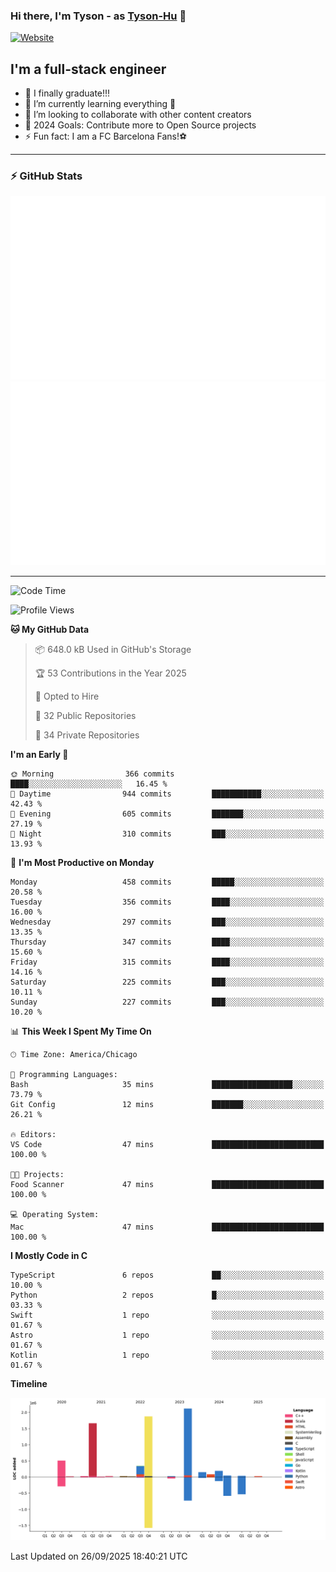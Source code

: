 ### Hi there, I'm Tyson - as [Tyson-Hu][website] 👋

[![Website](https://img.shields.io/website?label=Tianzhe.me&style=for-the-badge&url=https%3A%2F%2Ftianzhe.me)](https://tianzhe.me)


## I'm a full-stack engineer

- 🔭 I finally graduate!!!
- 🌱 I’m currently learning everything 🤣
- 👯 I’m looking to collaborate with other content creators
- 🥅 2024 Goals: Contribute more to Open Source projects
- ⚡ Fun fact: I am a FC Barcelona Fans!⚽️

---

### ⚡️ GitHub Stats
![](https://raw.githubusercontent.com/Tyson-Hu/github-stats-card/master/generated/overview.svg)
![](https://raw.githubusercontent.com/Tyson-Hu/github-stats-card/master/generated/languages.svg)

---

<!--START_SECTION:waka-->
![Code Time](http://img.shields.io/badge/Code%20Time-378%20hrs%2040%20mins-blue)

![Profile Views](http://img.shields.io/badge/Profile%20Views-0-blue)

**🐱 My GitHub Data** 

> 📦 648.0 kB Used in GitHub's Storage 
 > 
> 🏆 53 Contributions in the Year 2025
 > 
> 💼 Opted to Hire
 > 
> 📜 32 Public Repositories 
 > 
> 🔑 34 Private Repositories 
 > 
**I'm an Early 🐤** 

```text
🌞 Morning                366 commits         ████░░░░░░░░░░░░░░░░░░░░░   16.45 % 
🌆 Daytime                944 commits         ███████████░░░░░░░░░░░░░░   42.43 % 
🌃 Evening                605 commits         ███████░░░░░░░░░░░░░░░░░░   27.19 % 
🌙 Night                  310 commits         ███░░░░░░░░░░░░░░░░░░░░░░   13.93 % 
```
📅 **I'm Most Productive on Monday** 

```text
Monday                   458 commits         █████░░░░░░░░░░░░░░░░░░░░   20.58 % 
Tuesday                  356 commits         ████░░░░░░░░░░░░░░░░░░░░░   16.00 % 
Wednesday                297 commits         ███░░░░░░░░░░░░░░░░░░░░░░   13.35 % 
Thursday                 347 commits         ████░░░░░░░░░░░░░░░░░░░░░   15.60 % 
Friday                   315 commits         ████░░░░░░░░░░░░░░░░░░░░░   14.16 % 
Saturday                 225 commits         ███░░░░░░░░░░░░░░░░░░░░░░   10.11 % 
Sunday                   227 commits         ███░░░░░░░░░░░░░░░░░░░░░░   10.20 % 
```


📊 **This Week I Spent My Time On** 

```text
🕑︎ Time Zone: America/Chicago

💬 Programming Languages: 
Bash                     35 mins             ██████████████████░░░░░░░   73.79 % 
Git Config               12 mins             ███████░░░░░░░░░░░░░░░░░░   26.21 % 

🔥 Editors: 
VS Code                  47 mins             █████████████████████████   100.00 % 

🐱‍💻 Projects: 
Food Scanner             47 mins             █████████████████████████   100.00 % 

💻 Operating System: 
Mac                      47 mins             █████████████████████████   100.00 % 
```

**I Mostly Code in C** 

```text
TypeScript               6 repos             ██░░░░░░░░░░░░░░░░░░░░░░░   10.00 % 
Python                   2 repos             █░░░░░░░░░░░░░░░░░░░░░░░░   03.33 % 
Swift                    1 repo              ░░░░░░░░░░░░░░░░░░░░░░░░░   01.67 % 
Astro                    1 repo              ░░░░░░░░░░░░░░░░░░░░░░░░░   01.67 % 
Kotlin                   1 repo              ░░░░░░░░░░░░░░░░░░░░░░░░░   01.67 % 
```



**Timeline**

![Lines of Code chart](https://raw.githubusercontent.com/tyson-hu/tyson-hu/main/assets/bar_graph.png)


 Last Updated on 26/09/2025 18:40:21 UTC
<!--END_SECTION:waka-->


[website]: https://github.com/Tyson-Hu
